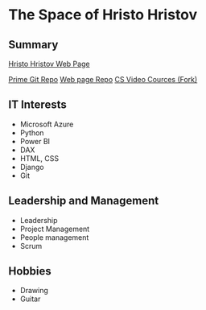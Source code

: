 # The Space of Hristo Hristov

## Summary

[Hristo Hristov Web Page](http://hmhristov.com)

[Prime Git Repo](https://github.com/h111359/h111359)
[Web page Repo](https://github.com/h111359/h111359.github.io)
[CS Video Cources (Fork)](https://github.com/h111359/cs-video-courses)

## IT Interests

- Microsoft Azure
- Python
- Power BI
- DAX
- HTML, CSS
- Django
- Git

## Leadership and Management

- Leadership
- Project Management
- People management
- Scrum

## Hobbies

- Drawing
- Guitar
